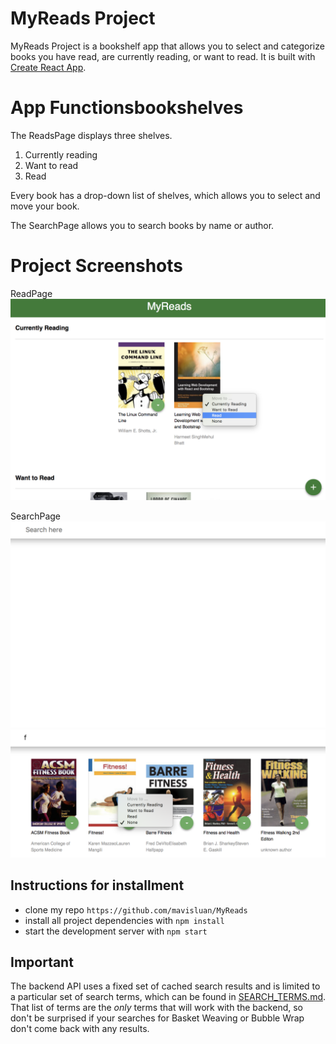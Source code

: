 # MyReads Project

MyReads Project is a bookshelf app that allows you to select and categorize books you have read, are currently reading, or want to read. It is built with [Create React App](https://github.com/facebookincubator/create-react-app).


# App Functionsbookshelves
The ReadsPage displays three shelves.

1. Currently reading
2. Want to read
3. Read 

Every book has a drop-down list of shelves, which allows you to select and move your book. 

The SearchPage allows you to search books by name or author. 


# Project Screenshots
ReadPage
![](src/icons/read-page.png )

SearchPage
![](src/icons/search-page.png)
![](src/icons/search-result.png)


## Instructions for installment

* clone my repo `https://github.com/mavisluan/MyReads`
* install all project dependencies with `npm install`
* start the development server with `npm start`


## Important
The backend API uses a fixed set of cached search results and is limited to a particular set of search terms, which can be found in [SEARCH_TERMS.md](SEARCH_TERMS.md). That list of terms are the _only_ terms that will work with the backend, so don't be surprised if your searches for Basket Weaving or Bubble Wrap don't come back with any results.

